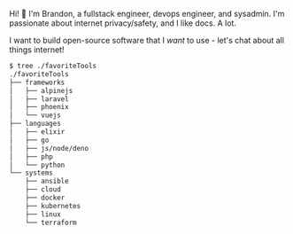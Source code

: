 Hi! :wave: I'm Brandon, a fullstack engineer, devops engineer, and sysadmin. I'm passionate about internet privacy/safety, and I like docs. A lot.

I want to build open-source software that I _want_ to use - let's chat about all things internet!
```bash
$ tree ./favoriteTools
./favoriteTools
├── frameworks
│   ├── alpinejs
│   ├── laravel
│   ├── phoenix
│   └── vuejs
├── languages
│   ├── elixir
│   ├── go
│   ├── js/node/deno
│   ├── php
│   └── python
└── systems
    ├── ansible
    ├── cloud
    ├── docker
    ├── kubernetes
    ├── linux
    └── terraform

```

